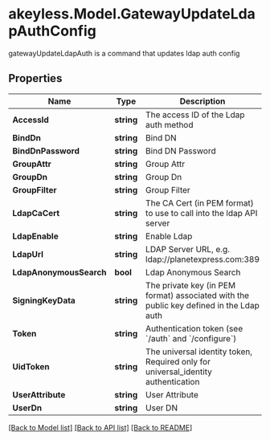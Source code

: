 # akeyless.Model.GatewayUpdateLdapAuthConfig
gatewayUpdateLdapAuth is a command that updates ldap auth config

## Properties

Name | Type | Description | Notes
------------ | ------------- | ------------- | -------------
**AccessId** | **string** | The access ID of the Ldap auth method | [optional] 
**BindDn** | **string** | Bind DN | [optional] 
**BindDnPassword** | **string** | Bind DN Password | [optional] 
**GroupAttr** | **string** | Group Attr | [optional] 
**GroupDn** | **string** | Group Dn | [optional] 
**GroupFilter** | **string** | Group Filter | [optional] 
**LdapCaCert** | **string** | The CA Cert (in PEM format) to use to call into the ldap API server | [optional] 
**LdapEnable** | **string** | Enable Ldap | [optional] 
**LdapUrl** | **string** | LDAP Server URL, e.g. ldap://planetexpress.com:389 | [optional] 
**LdapAnonymousSearch** | **bool** | Ldap Anonymous Search | [optional] 
**SigningKeyData** | **string** | The private key (in PEM format) associated with the public key defined in the Ldap auth | [optional] 
**Token** | **string** | Authentication token (see &#x60;/auth&#x60; and &#x60;/configure&#x60;) | [optional] 
**UidToken** | **string** | The universal identity token, Required only for universal_identity authentication | [optional] 
**UserAttribute** | **string** | User Attribute | [optional] 
**UserDn** | **string** | User DN | [optional] 

[[Back to Model list]](../README.md#documentation-for-models) [[Back to API list]](../README.md#documentation-for-api-endpoints) [[Back to README]](../README.md)

